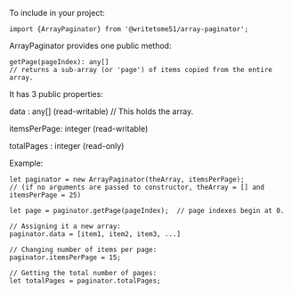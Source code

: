 To include in your project:

    import {ArrayPaginator} from '@writetome51/array-paginator';

ArrayPaginator provides one public method:  

    getPage(pageIndex): any[]  
    // returns a sub-array (or 'page') of items copied from the entire array.

It has 3 public properties:

data : any[] (read-writable)  // This holds the array.

itemsPerPage: integer  (read-writable)  

totalPages :  integer (read-only)  


Example:

    let paginator = new ArrayPaginator(theArray, itemsPerPage);  
    // (if no arguments are passed to constructor, theArray = [] and itemsPerPage = 25)

    let page = paginator.getPage(pageIndex);  // page indexes begin at 0.

    // Assigning it a new array:  
    paginator.data = [item1, item2, item3, ...]

    // Changing number of items per page:  
    paginator.itemsPerPage = 15;

    // Getting the total number of pages:  
    let totalPages = paginator.totalPages;
